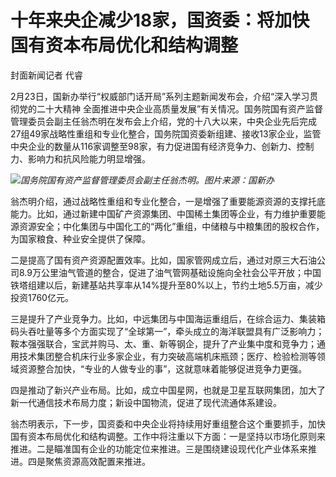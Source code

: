 # 十年来央企减少18家，国资委：将加快国有资本布局优化和结构调整

封面新闻记者 代睿

2月23日，国新办举行“权威部门话开局”系列主题新闻发布会，介绍“深入学习贯彻党的二十大精神
全面推进中央企业高质量发展”有关情况。国务院国有资产监督管理委员会副主任翁杰明在发布会上介绍，党的十八大以来，中央企业先后完成27组49家战略性重组和专业化整合，国务院国资委新组建、接收13家企业，监管中央企业的数量从116家调整至98家，有力促进国有经济竞争力、创新力、控制力、影响力和抗风险能力明显增强。

![](https://inews.gtimg.com/om_bt/OZwHEBqRqfpcUtDl_lNRIqWniQjqLObNc8syNYcK7AxV8AA/1000)_国务院国有资产监督管理委员会副主任翁杰明。图片来源：国新办_

翁杰明介绍，通过战略性重组和专业化整合，一是增强了重要能源资源的支撑托底能力。比如，通过新建中国矿产资源集团、中国稀土集团等企业，有力维护重要能源资源安全；中化集团与中国化工的“两化”重组，中储粮与中粮集团的股权合作，为国家粮食、种业安全提供了保障。

二是提高了国有资产资源配置效率。比如，国家管网成立后，通过对原三大石油公司8.9万公里油气管道的整合，促进了油气管网基础设施向全社会公平开放；中国铁塔组建以后，新建基站共享率从14%提升至80%以上，节约土地5.5万亩，减少投资1760亿元。

三是提升了产业竞争力。比如，中远集团与中国海运重组后，在综合运力、集装箱码头吞吐量等多个方面实现了“全球第一”，牵头成立的海洋联盟具有广泛影响力；鞍本强强联合，宝武并购马、太、重、新等钢企，提升了产业集中度和竞争力；通用技术集团整合机床行业多家企业，有力突破高端机床瓶颈；医疗、检验检测等领域资源整合加快，“专业的人做专业的事”，这就意味着能够促进竞争力更强。

四是推动了新兴产业布局。比如，成立中国星网，也就是卫星互联网集团，加大了新一代通信技术布局力度；新设中国物流，促进了现代流通体系建设。

翁杰明表示，下一步，国资委和中央企业将持续用好重组整合这个重要抓手，加快国有资本布局优化和结构调整。工作中将注重以下方面：一是坚持以市场化原则来推进。二是瞄准国有企业的功能定位来推进。三是围绕建设现代化产业体系来推进。四是聚焦资源高效配置来推进。

